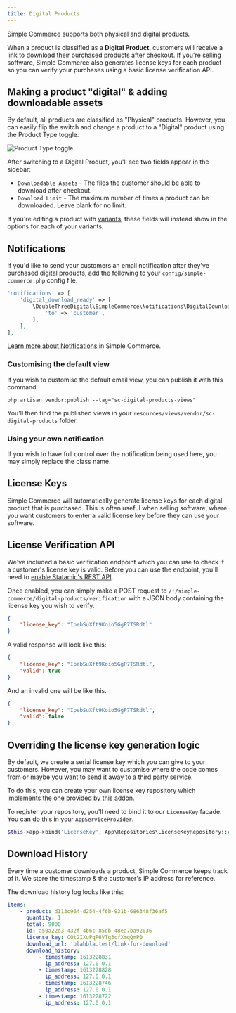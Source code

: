 ```yaml
---
title: Digital Products
---
```


Simple Commerce supports both physical and digital products.

When a product is classified as a **Digital Product**, customers will receive a link to download their purchased products after checkout. If you're selling software, Simple Commerce also generates license keys for each product so you can verify your purchases using a basic license verification API.

## Making a product "digital" & adding downloadable assets

By default, all products are classified as "Physical" products. However, you can easily flip the switch and change a product to a "Digital" product using the Product Type toggle:

![Product Type toggle](/img/simple-commerce/product-type-toggle.png)

After switching to a Digital Product, you'll see two fields appear in the sidebar:

* `Downloadable Assets` - The files the customer should be able to download after checkout.
* `Download Limit` - The maximum number of times a product can be downloaded. Leave blank for no limit.

If you're editing a product with [variants](/product-variants), these fields will instead show in the options for each of your variants.

## Notifications

If you'd like to send your customers an email notification after they've purchased digital products, add the following to your `config/simple-commerce.php` config file.

```php
'notifications' => [
    'digital_download_ready' => [
        \DoubleThreeDigital\SimpleCommerce\Notifications\DigitalDownloadsNotification::class => [
            'to' => 'customer',
        ],
    ],
],
```

[Learn more about Notifications](/notifications) in Simple Commerce.

### Customising the default view

If you wish to customise the default email view, you can publish it with this command.

```
php artisan vendor:publish --tag="sc-digital-products-views"
```

You'll then find the published views in your `resources/views/vendor/sc-digital-products` folder.

### Using your own notification

If you wish to have full control over the notification being used here, you may simply replace the class name.

## License Keys

Simple Commerce will automatically generate license keys for each digital product that is purchased. This is often useful when selling software, where you want customers to enter a valid license key before they can use your software.

## License Verification API

We've included a basic verification endpoint which you can use to check if a customer's license key is valid. Before you can use the endpoint, you'll need to [enable Statamic's REST API](https://statamic.dev/rest-api#enable-the-api).

Once enabled, you can simply make a POST request to `/!/simple-commerce/digital-products/verification` with a JSON body containing the license key you wish to verify.

```json
{
    "license_key": "IpebSuXft9Koio5GgP7TSRdtl"
}
```

A valid response will look like this:

```json
{
    "license_key": "IpebSuXft9Koio5GgP7TSRdtl",
    "valid": true
}
```

And an invalid one will be like this.

```json
{
    "license_key": "IpebSuXft9Koio5GgP7TSRdtl",
    "valid": false
}
```

## Overriding the license key generation logic

By default, we create a serial license key which you can give to your customers. However, you may want to customise where the code comes from or maybe you want to send it away to a third party service.

To do this, you can create your own license key repository which [implements the one provided by this addon](https://github.com/doublethreedigital/simple-commerce/blob/main/src/Contracts/LicenseKeyRepository.php).

To register your repository, you'll need to bind it to our `LicenseKey` facade. You can do this in your `AppServiceProvider`.

```php
$this->app->bind('LicenseKey', App\Repositories\LicenseKeyRepository::class);
```

## Download History

Every time a customer downloads a product, Simple Commerce keeps track of it. We store the timestamp & the customer's IP address for reference.

The download history log looks like this:

```yaml
items:
    - product: d113c964-d254-4f6b-931b-686348f36af5
      quantity: 1
      total: 9000
      id: a50a22d3-432f-4b6c-85db-48ea7ba92036
      license_key: COt2IXuPqP6VTg3cfXmqQmP0
      download_url: 'blahbla.test/link-for-download'
      download_history:
          - timestamp: 1613228831
            ip_address: 127.0.0.1
          - timestamp: 1613228828
            ip_address: 127.0.0.1
          - timestamp: 1613228746
            ip_address: 127.0.0.1
          - timestamp: 1613228722
            ip_address: 127.0.0.1
```
